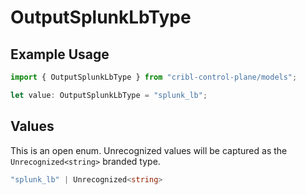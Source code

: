 # OutputSplunkLbType

## Example Usage

```typescript
import { OutputSplunkLbType } from "cribl-control-plane/models";

let value: OutputSplunkLbType = "splunk_lb";
```

## Values

This is an open enum. Unrecognized values will be captured as the `Unrecognized<string>` branded type.

```typescript
"splunk_lb" | Unrecognized<string>
```